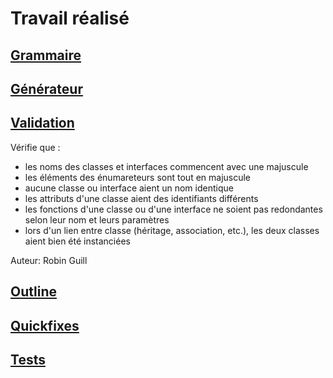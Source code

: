 # Travail réalisé

## [Grammaire](https://gitlab.insa-rennes.fr/Regis.Graptin/dsl-uml/-/blob/master/org.xtext.example.mydsl.parent/org.xtext.example.mydsl/src/org/xtext/example/mydsl/Uml.xtext)

## [Générateur](https://gitlab.insa-rennes.fr/Regis.Graptin/dsl-uml/-/blob/master/org.xtext.example.mydsl.parent/org.xtext.example.mydsl/src/org/xtext/example/mydsl/generator/UmlGenerator.xtend)

## [Validation](https://gitlab.insa-rennes.fr/Regis.Graptin/dsl-uml/-/blob/master/org.xtext.example.mydsl.parent/org.xtext.example.mydsl/src/org/xtext/example/mydsl/validation/UmlValidator.java)

Vérifie que :
- les noms des classes et interfaces commencent avec une majuscule
- les éléments des énumareteurs sont tout en majuscule
- aucune classe ou interface aient un nom identique
- les attributs d'une classe aient des identifiants différents
- les fonctions d'une classe ou d'une interface ne soient pas redondantes selon leur nom et leurs paramètres
- lors d'un lien entre classe (héritage, association, etc.), les deux classes aient bien été instanciées

Auteur: Robin Guill

## [Outline](https://gitlab.insa-rennes.fr/Regis.Graptin/dsl-uml/-/blob/master/org.xtext.example.mydsl.parent/org.xtext.example.mydsl.ui/src/org/xtext/example/mydsl/ui/outline/UmlOutlineTreeProvider.java)

## [Quickfixes](https://gitlab.insa-rennes.fr/Regis.Graptin/dsl-uml/-/blob/master/org.xtext.example.mydsl.parent/org.xtext.example.mydsl.ui/src/org/xtext/example/mydsl/ui/quickfix/UmlQuickfixProvider.java)

## [Tests](hhttps://gitlab.insa-rennes.fr/Regis.Graptin/dsl-uml/-/tree/master/org.xtext.example.mydsl.parent/org.xtext.example.mydsl.tests/src/org/xtext/example/mydsl/tests)